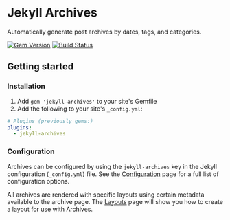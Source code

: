 # Jekyll Archives

Automatically generate post archives by dates, tags, and categories.

[![Gem Version](https://badge.fury.io/rb/jekyll-archives.svg)](http://badge.fury.io/rb/jekyll-archives)
[![Build Status](https://travis-ci.org/jekyll/jekyll-archives.svg?branch=master)](https://travis-ci.org/jekyll/jekyll-archives)

## Getting started

### Installation

1. Add `gem 'jekyll-archives'` to your site's Gemfile
2. Add the following to your site's `_config.yml`:

```yml
# Plugins (previously gems:)
plugins:
  - jekyll-archives
```

### Configuration
Archives can be configured by using the `jekyll-archives` key in the Jekyll configuration (`_config.yml`) file. See the [Configuration](docs/configuration.md) page for a full list of configuration options.

All archives are rendered with specific layouts using certain metadata available to the archive page. The [Layouts](docs/layouts.md) page will show you how to create a layout for use with Archives.

